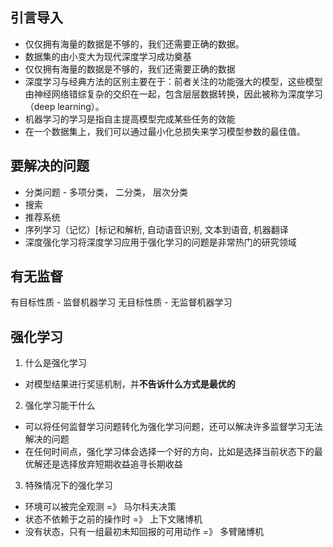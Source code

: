  ## 引言导入
 - 仅仅拥有海量的数据是不够的，我们还需要正确的数据。
 - 数据集的由小变大为现代深度学习成功奠基
 - 仅仅拥有海量的数据是不够的，我们还需要正确的数据
 - 深度学习与经典方法的区别主要在于：前者关注的功能强大的模型，这些模型由神经网络错综复杂的交织在一起，包含层层数据转换，因此被称为深度学习（deep learning）。
 - 机器学习的学习是指自主提高模型完成某些任务的效能
 - 在一个数据集上，我们可以通过最小化总损失来学习模型参数的最佳值。
 

## 要解决的问题
 - 分类问题 - 多项分类， 二分类， 层次分类
 - 搜索
 - 推荐系统
 - 序列学习（记忆）[标记和解析, 自动语音识别, 文本到语音, 机器翻译
- 深度强化学习将深度学习应用于强化学习的问题是非常热门的研究领域


## 有无监督
有目标性质 - 监督机器学习
无目标性质 - 无监督机器学习


## 强化学习

1) 什么是强化学习
- 对模型结果进行奖惩机制，并**不告诉什么方式是最优的**
2) 强化学习能干什么
- 可以将任何监督学习问题转化为强化学习问题，还可以解决许多监督学习无法解决的问题
- 在任何时间点，强化学习体会选择一个好的方向，比如是选择当前状态下的最优解还是选择放弃短期收益追寻长期收益
3) 特殊情况下的强化学习
- 环境可以被完全观测 =》 马尔科夫决策
- 状态不依赖于之前的操作时 =》 上下文赌博机
- 没有状态，只有一组最初未知回报的可用动作 =》 多臂赌博机
<!--stackedit_data:
eyJoaXN0b3J5IjpbLTI2OTMxOTMzOSwtMTIwNTI1OTQ0NiwtOD
A2NjMyNTgxLDYwMDA1NDk1Nyw4MzgzNzkwNjksLTEzNTMxNTMz
MjEsLTM2NjA2Mjg4Ml19
-->